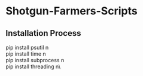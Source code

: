 # Shotgun-Farmers-Scripts
Installation Process
---------------------------
pip install psutil n\
pip install time n\
pip install subprocess n\
pip install threading n\
